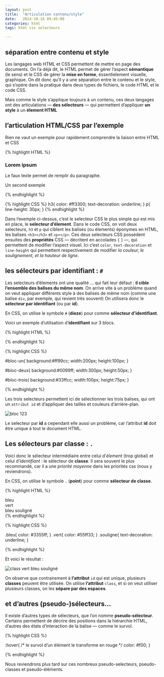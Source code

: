 ```yaml
---
layout: post
title:  "Articulation contenu/style"
date:   2014-10-16 09:45:00
categories: html
tags: html css selecteurs

---
```



## séparation entre contenu et style

Les langages web HTML et CSS permettent de mettre en page des documents. On l’a déjà dit, le HTML permet de gérer l’aspect **sémantique** (le sens) et le CSS de gérer la **mise en forme**, éssentielement visuelle, graphique. On dit donc qu’il y a une séparation entre le contenu et le style, qui s’opère dans la pratique dans deux types de fichiers, le code HTML et le code CSS. 

Mais comme le style s’applique toujours à un contenu, ces deux langages ont des articulations — **des sélecteurs** — qui permettent d’appliquer **un style** à un **élement HTML**


## l’articulation HTML/CSS par l’exemple

Rien ne vaut un exemple pour rapidement comprendre la liaison entre HTML et CSS

{% highlight HTML %}
<div>
	<h3>Lorem ipsum</h3>
	<p>Le faux texte permet de remplir du paragraphe.</p>
	<p>Un second exemple</p>
</div>
{% endhighlight %}

{% highlight CSS %}
h3{
	color: #ff3300;
	text-decoration: underline;
}
p{
	line-height: 30px;
}
{% endhighlight %}

Dans l’exemple ci-dessus, c’est le selecteur CSS le plus simple qui est mis en place, le **selecteur d’élement**.
Dans le code CSS, on voit deux selecteurs, `h3` et `p` qui ciblent les balises (ou élements) éponymes en HTML,
les balises `<h3></h3>` et `<p></p>`. Ces deux selecteurs CSS possèdent ensuites des **propriétés** CSS — décritent en accolades `{` `}` —,
qui permettent de modifier l’aspect visuel. Ici c’est `color`, `text-decoration` et `line-height` qui permettent respectivement de
modifier *la couleur, le soulignement, et la hauteur de ligne*.

## les sélecteurs par identifiant : `#`

Les selecteurs d’élements ont une qualité … qui fait leur défaut : **il cible l’ensemble des balises du même nom**.
On arrive vite à un problème quand on veut appliquer différents style à des balises de même nom (comme une balise `div`, par exemple, qui revient très souvent)
On utilisera donc le **sélecteur par identifiant** (ou par **id**).

En CSS, on utilise le symbole `#` (**dieze**) pour comme **sélecteur d’identifiant**.

Voici un exemple d’utilisation d’**identifiant** sur 3 blocs.

{% highlight HTML %}
<div id="bloc-un"></div>

<div id="bloc-deux"></div>

<div id="bloc-trois"></div>
{% endhighlight %}

{% highlight CSS %}

#bloc-un{
	background:#ff99cc;
	width:200px;
	height:100px;
}

#bloc-deux{
	background:#0099ff;
	width:300px;
	height:50px;
}

#bloc-trois{
	background:#33ffcc;
	width:100px;
	height:75px;
}

{% endhighlight %}

Les trois selecteurs permettent ici de sélectionner les trois balises, qui ont un `attribut id` et d’appliquer des tailles et couleurs d’arrière-plan.

![bloc 123](/3dvg-web/images/blocs-123.png)

Le selecteur par **id** a cependant elle aussi un problème, car l’attribut **id** doit être unique à tout le document HTML.

## Les sélecteurs par classe : `.`

Voici donc le sélecteur intermédiaire entre celui d’*élement* (trop global) et celui d’*identifiant* : le sélecteur de **classe**. Il sera souvent le plus recommandé, car il a une *priorité moyenne* dans les priorités css (nous y reviendrons).

En CSS, on utilise le symbole `.` (**point**) pour comme **sélecteur de classe**.

{% highlight HTML %}
<div class="bleu">bleu</div>

<div class="vert">vert</div>

<div class="bleu souligne">bleu souligné</div>
{% endhighlight %}

{% highlight CSS %}

.bleu{
	color: #3355ff;
}
.vert{
	color: #55ff33;
}
.souligne{
	text-decoration: underline;
}

{% endhighlight %}

Et voici le résultat :

![class vert bleu souligné](/3dvg-web/images/class-bleu-vert-souligne.png)

On observe que contrairement à **l’attribut** `id` qui est unique, plusieurs **classes** peuvent être utilisée.
On utilise **l’attribut** `class`, et si on veut utiliser plusieurs classes, on les **sépare par des espaces**.

## et d’autres (**pseudo-**)sélecteurs…

Il existe d’autres types de sélecteurs, que l’on nomme **pseudo-sélecteur**.
Certains permettent de décrire des positions dans la hiérarchie HTML, d’autres des états d‘interaction de la balise — comme le survol.

{% highlight CSS %}

:hover{
	/* le survol d’un élément le transforme en rouge */
	color: #f00;
}

{% endhighlight %}

Nous reviendrons plus tard sur ces nombreux pseudo-selecteurs, pseudo-classes et pseudo-éléments.


[wikipedia]: http://fr.wikipedia.org/wiki/
[responsivegridsystem]: http://www.responsivegridsystem.com/
[Brackets]: http://brackets.io/
[joelapompe]: http://www.joelapompe.net/